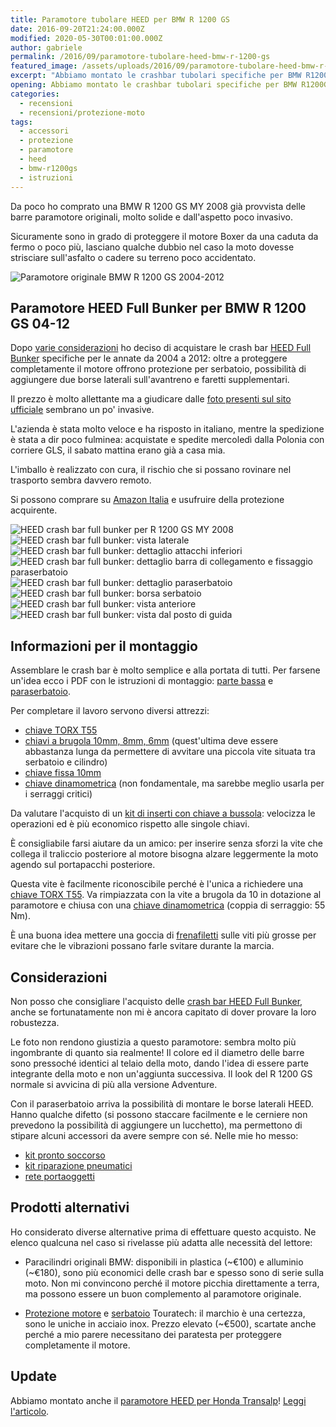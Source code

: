 ```yaml
---
title: Paramotore tubolare HEED per BMW R 1200 GS
date: 2016-09-20T21:24:00.000Z
modified: 2020-05-30T00:01:00.000Z
author: gabriele
permalink: /2016/09/paramotore-tubolare-heed-bmw-r-1200-gs
featured_image: /assets/uploads/2016/09/paramotore-tubolare-heed-bmw-r-1200-gs/galleries/1/1.jpg
excerpt: "Abbiamo montato le crashbar tubolari specifiche per BMW R1200GS 04-12 prodotte da HEED, ecco le nostre foto e considerazioni su paramotore e paraserbatoio"
opening: Abbiamo montato le crashbar tubolari specifiche per BMW R1200GS 04-12 prodotte da HEED, ecco le nostre foto e considerazioni su paramotore e paraserbatoio.
categories:
  - recensioni
  - recensioni/protezione-moto
tags:
  - accessori
  - protezione
  - paramotore
  - heed
  - bmw-r1200gs
  - istruzioni
---
```


Da poco ho comprato una BMW R 1200 GS MY 2008 già provvista delle barre paramotore originali, molto solide e dall'aspetto poco invasivo.

Sicuramente sono in grado di proteggere il motore Boxer da una caduta da fermo o poco più, lasciano qualche dubbio nel caso la moto dovesse strisciare sull'asfalto o cadere su terreno poco accidentato.

![Paramotore originale BMW R 1200 GS 2004-2012](/assets/uploads/2016/09/paramotore-tubolare-heed-bmw-r-1200-gs/galleries/0/0.jpg "Il paramotore originale BMW R 1200 GS 2008-2009 protegge il motore da cadute da fermo, in caso di strisciate lascia un po' a desiderare")

## Paramotore HEED Full Bunker per BMW R 1200 GS 04-12

Dopo [varie considerazioni](https://amzn.to/3ay0cSt) ho deciso di acquistare le crash bar [HEED Full Bunker](https://amzn.to/2zNJDm1) specifiche per le annate da 2004 a 2012: oltre a proteggere completamente il motore offrono protezione per serbatoio, possibilità di aggiungere due borse laterali sull'avantreno e faretti supplementari.

Il prezzo è molto allettante ma a giudicare dalle [foto presenti sul sito ufficiale](http://www.heed.com.pl/index.php/en/gmole-heed-for-r-1200-gs-08-12-full-bunker-en) sembrano un po' invasive.

L'azienda è stata molto veloce e ha risposto in italiano, mentre la spedizione è stata a dir poco fulminea: acquistate e spedite mercoledì dalla Polonia con corriere GLS, il sabato mattina erano già a casa mia.

L'imballo è realizzato con cura, il rischio che si possano rovinare nel trasporto sembra davvero remoto.

Si possono comprare su [Amazon Italia](https://amzn.to/2zNJDm1) e usufruire della protezione acquirente.

![HEED crash bar full bunker per R 1200 GS MY 2008](/assets/uploads/2016/09/paramotore-tubolare-heed-bmw-r-1200-gs/galleries/1/0.jpg "HEED crash bar full bunker montate su BMW R 1200 GS MY 2008")
![HEED crash bar full bunker: vista laterale](/assets/uploads/2016/09/paramotore-tubolare-heed-bmw-r-1200-gs/galleries/1/1.jpg "Il paramotore lascia spazio per fare il tagliando senza smontare le barre")
![HEED crash bar full bunker: dettaglio attacchi inferiori](/assets/uploads/2016/09/paramotore-tubolare-heed-bmw-r-1200-gs/galleries/1/2.jpg "Il montaggio è piuttosto semplice, il paramotore protegge anche la sonda lambda situata sugli scarichi")
![HEED crash bar full bunker: dettaglio barra di collegamento e fissaggio paraserbatoio](/assets/uploads/2016/09/paramotore-tubolare-heed-bmw-r-1200-gs/galleries/1/3.jpg "Una staffa molto robusta collega i due lati del paramotore e le barre paraserbatoio")
![HEED crash bar full bunker: dettaglio paraserbatoio](/assets/uploads/2016/09/paramotore-tubolare-heed-bmw-r-1200-gs/galleries/1/4.jpg "Il paraserbatoio si appende sotto il becco tramite due U filettate")
![HEED crash bar full bunker: borsa serbatoio](/assets/uploads/2016/09/paramotore-tubolare-heed-bmw-r-1200-gs/galleries/1/5.jpg "Borse laterali montate sul paraserbatoio")
![HEED crash bar full bunker: vista anteriore](/assets/uploads/2016/09/paramotore-tubolare-heed-bmw-r-1200-gs/galleries/1/6.jpg "Le barre di protezione non allargano molto il profilo della moto e rimangono dentro la larghezza delle borse vario in modalità compatta")
![HEED crash bar full bunker: vista dal posto di guida](/assets/uploads/2016/09/paramotore-tubolare-heed-bmw-r-1200-gs/galleries/1/7.jpg "Dal posto di guida le barre hanno un bellissimo aspetto!")

## Informazioni per il montaggio

Assemblare le crash bar è molto semplice e alla portata di tutti. Per farsene un'idea ecco i PDF con le istruzioni di montaggio: [parte bassa](/assets/uploads/2016/09/paramotore-tubolare-heed-bmw-r-1200-gs/Inst_Mont_BMW_R_1200_GS_04-12_down_PL-EN.pdf) e [paraserbatoio](/assets/uploads/2016/09/paramotore-tubolare-heed-bmw-r-1200-gs/Inst_Mont_BMW_R_1200_GS_04-12_up_PL-EN.pdf).

Per completare il lavoro servono diversi attrezzi:

- [chiave TORX T55](https://amzn.to/2HyamFL)
- [chiavi a brugola 10mm, 8mm, 6mm](https://amzn.to/2TqhFke) (quest'ultima deve essere abbastanza lunga da permettere di avvitare una piccola vite situata tra serbatoio e cilindro)
- [chiave fissa 10mm](https://amzn.to/2WncsM1)
- [chiave dinamometrica](https://amzn.to/2U9mx1G) (non fondamentale, ma sarebbe meglio usarla per i serraggi critici)

Da valutare l'acquisto di un [kit di inserti con chiave a bussola](https://amzn.to/2Tm9BRu): velocizza le operazioni ed è più economico rispetto alle singole chiavi.

È consigliabile farsi aiutare da un amico: per inserire senza sforzi la vite che collega il traliccio posteriore al motore bisogna alzare leggermente la moto agendo sul portapacchi posteriore.

Questa vite è facilmente riconoscibile perché è l'unica a richiedere una [chiave TORX T55](https://amzn.to/2HyamFL). Va rimpiazzata con la vite a brugola da 10 in dotazione al paramotore e chiusa con una [chiave dinamometrica](https://amzn.to/3pEsChX) (coppia di serraggio: 55 Nm).

È una buona idea mettere una goccia di [frenafiletti](https://amzn.to/2ToQoyG) sulle viti più grosse per evitare che le vibrazioni possano farle svitare durante la marcia.

## Considerazioni

Non posso che consigliare l'acquisto delle [crash bar HEED Full Bunker](https://amzn.to/2zNJDm1), anche se fortunatamente non mi è ancora capitato di dover provare la loro robustezza.

Le foto non rendono giustizia a questo paramotore: sembra molto più ingombrante di quanto sia realmente! Il colore ed il diametro delle barre sono pressoché identici al telaio della moto, dando l'idea di essere parte integrante della moto e non un'aggiunta successiva. Il look del R 1200 GS normale si avvicina di più alla versione Adventure.

Con il paraserbatoio arriva la possibilità di montare le borse laterali HEED. Hanno qualche difetto (si possono staccare facilmente e le cerniere non prevedono la possibilità di aggiungere un lucchetto), ma permettono di stipare alcuni accessori da avere sempre con sé. Nelle mie ho messo:

- [kit pronto soccorso](https://amzn.to/2TVTfUH)
- [kit riparazione pneumatici](https://amzn.to/2HyaZz7)
- [rete portaoggetti](https://amzn.to/2WghvgY)

## Prodotti alternativi

Ho considerato diverse alternative prima di effettuare questo acquisto. Ne elenco qualcuna nel caso si rivelasse più adatta alle necessità del lettore:

- Paracilindri originali BMW: disponibili in plastica (~€100) e alluminio (~€180), sono più economici delle crash bar e spesso sono di serie sulla moto. Non mi convincono perché il motore picchia direttamente a terra, ma possono essere un buon complemento al paramotore originale.

- [Protezione motore](https://shop.touratech.it/barra-paracilindro-e-paramotore-acciaio-inox-per-bmw-r1200gs-fino-a-2012.html) e [serbatoio](https://shop.touratech.it/barra-anticaduta-per-carenatura-acciaio-inox-per-bmw-r1200gs-2008-2012.html) Touratech: il marchio è una certezza, sono le uniche in acciaio inox. Prezzo elevato (~€500), scartate anche perché a mio parere necessitano dei paratesta per proteggere completamente il motore.

## Update

Abbiamo montato anche il [paramotore HEED per Honda Transalp](http://ebay.us/2pniTA)! [Leggi l'articolo](/2018/02/paramotore-heed-honda-xl-700-transalp/).
